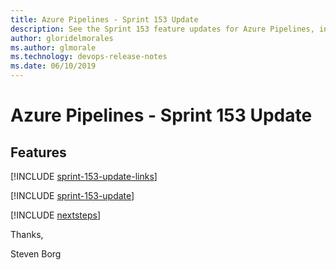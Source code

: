 ```yaml
---
title: Azure Pipelines - Sprint 153 Update
description: See the Sprint 153 feature updates for Azure Pipelines, including next steps.
author: gloridelmorales
ms.author: glmorale
ms.technology: devops-release-notes
ms.date: 06/10/2019
---
```


# Azure Pipelines - Sprint 153 Update

## Features

[!INCLUDE [sprint-153-update-links](../includes/pipelines/sprint-153-update-links.md)]

[!INCLUDE [sprint-153-update](../includes/pipelines/sprint-153-update.md)]

[!INCLUDE [nextsteps](../includes/nextsteps.md)]

Thanks,

Steven Borg
